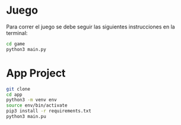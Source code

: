 # Juego

Para correr el juego se debe seguir las siguientes instrucciones en la terminal:


```sh
cd game
python3 main.py
```

# App Project

```sh
git clone
cd app
python3 -m venv env
source env/bin/activate
pip3 install -r requirements.txt
python3 main.pu

```



